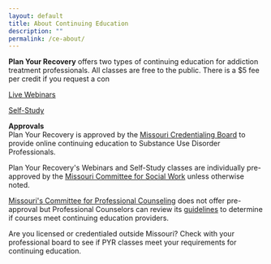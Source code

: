 ```yaml
---
layout: default
title: About Continuing Education
description: ""
permalink: /ce-about/
---
```


**Plan Your Recovery** offers two types of continuing education for addiction treatment professionals. All classes are free to the public. There is a $5 fee per credit if you request a con

[Live Webinars](planyourrecovery.com/webinars "Webinars")

[Self-Study](planyourrecovery.com/self-study "Self Study")

**Approvals**  
Plan Your Recovery is approved by the [Missouri Credentialing Board](https://missouricb.com/onlinehomestudy/ "Missouri Credentialing Board") to provide online continuing education to Substance Use Disorder Professionals.

Plan Your Recovery's Webinars and Self-Study classes are individually pre-approved by the [Missouri Committee for Social Work](https://pr.mo.gov/socialworkers.asp "Missouri Social Workers") unless otherwise noted.

[Missouri's Committee for Professional Counseling](https://pr.mo.gov/boards/counselors/continuingeducationreminder.pdf "Missouri Professional Counselors") does not offer pre-approval but Professional Counselors can review its [guidelines](https://pr.mo.gov/boards/counselors/continuingeducationreminder.pdf "Missouri Professional Counselors") to determine if courses meet continuing education providers.

Are you licensed or credentialed outside Missouri? Check with your professional board to see if PYR classes meet your requirements for continuing education.
